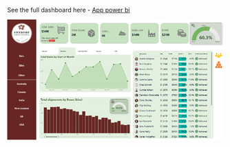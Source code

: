 
See the full dashboard here - [App power bi]([https://app.powerbi.com/reportEmbed?reportId=ef7a7ce9-1f18-43d6-b541-72e6edaf55d4](https://app.powerbi.com/reportEmbed?reportId=a9988109-31d2-4432-b0ce-424eb0e04652&autoAuth=true&ctid=29bd0c4d-e559-43c4-9b42-c157fd09246b))

![Awesome chocolates dashboard](https://github.com/Venus-0107/powerbi/blob/b835cdbcc9a7c216182b68a02a16a4afc7b5fe9b/dashboard%20ss.png)
